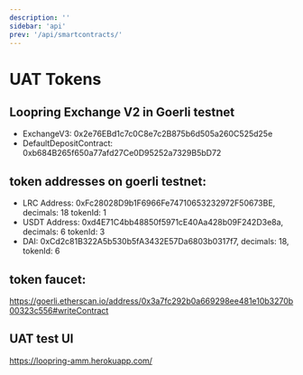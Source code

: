 ```yaml
---
description: ''
sidebar: 'api'
prev: '/api/smartcontracts/'
---
```


# UAT Tokens

## Loopring Exchange V2 in Goerli testnet

   - ExchangeV3: 0x2e76EBd1c7c0C8e7c2B875b6d505a260C525d25e
   - DefaultDepositContract: 0xb684B265f650a77afd27Ce0D95252a7329B5bD72

## token addresses on goerli testnet:

   - LRC Address: 0xFc28028D9b1F6966Fe74710653232972F50673BE, decimals: 18 tokenId: 1
   - USDT Address: 0xd4E71C4bb48850f5971cE40Aa428b09F242D3e8a, decimals: 6 tokenId: 3
   - DAI: 0xCd2c81B322A5b530b5fA3432E57Da6803b0317f7, decimals: 18, tokenId: 6

## token faucet:

https://goerli.etherscan.io/address/0x3a7fc292b0a669298ee481e10b3270b00323c556#writeContract

## UAT test UI

https://loopring-amm.herokuapp.com/
